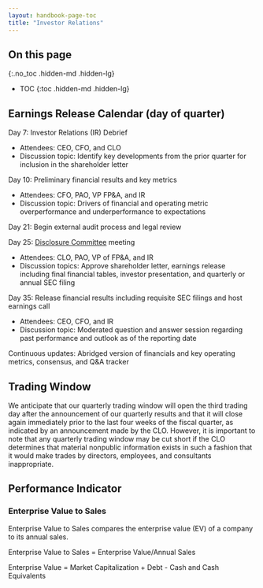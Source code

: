 ```yaml
--- 
layout: handbook-page-toc
title: "Investor Relations"
---
```


## On this page
{:.no_toc .hidden-md .hidden-lg}

- TOC
{:toc .hidden-md .hidden-lg}

## Earnings Release Calendar (day of quarter)
Day 7: Investor Relations (IR) Debrief

*  Attendees: CEO, CFO, and CLO
*  Discussion topic: Identify key developments from the prior quarter for inclusion in the shareholder letter

Day 10: Preliminary financial results and key metrics

*  Attendees: CFO, PAO, VP FP&A, and IR
*  Discussion topic: Drivers of financial and operating metric overperformance and underperformance to expectations

Day 21: Begin external audit process and legal review

Day 25: [Disclosure Committee](/handbook/internal-audit/sarbanes-oxley/#disclosure-committee-charter) meeting

*  Attendees: CLO, PAO, VP of FP&A, and IR
*  Discussion topics: Approve shareholder letter, earnings release including final financial tables, investor presentation, and quarterly or annual SEC filing

Day 35: Release financial results including requisite SEC filings and host earnings call

*  Attendees: CEO, CFO, and IR
*  Discussion topic: Moderated question and answer session regarding past performance and outlook as of the reporting date  

Continuous updates: Abridged version of financials and key operating metrics, consensus, and Q&A tracker 

## Trading Window

We anticipate that our quarterly trading window will open the third trading day after the announcement of our quarterly results and that it will close again immediately prior to the last four weeks of the fiscal quarter, as indicated by an announcement made by the CLO. However, it is important to note that any quarterly trading window may be cut short if the CLO determines that material nonpublic information exists in such a fashion that it would make trades by directors, employees, and consultants inappropriate.

## Performance Indicator

### Enterprise Value to Sales
Enterprise Value to Sales compares the enterprise value (EV) of a company to its annual sales.

Enterprise Value to Sales = Enterprise Value/Annual Sales

Enterprise Value = Market Capitalization + Debt - Cash and Cash Equivalents
